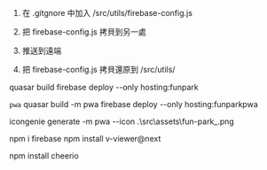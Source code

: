 <script
      async
      defer
      src="https://maps.googleapis.com/maps/api/js?key=AIzaSyBIp6u_X-pnki-DLedgYWMPQskFSIrstaE&libraries=places"
    ></script>


1. 在 .gitgnore 中加入
/src/utils/firebase-config.js

2. 把 firebase-config.js 拷貝到另一處
3. 推送到遠端
4. 把 firebase-config.js 拷貝還原到 /src/utils/




quasar build
firebase deploy --only hosting:funpark


```pwa```
quasar build -m pwa
firebase deploy --only hosting:funparkpwa

icongenie generate -m pwa --icon .\src\assets\fun-park_.png




npm i firebase
npm install v-viewer@next



npm install cheerio

